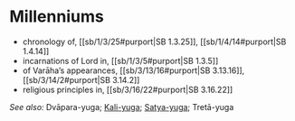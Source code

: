 # Millenniums



* chronology of, [[sb/1/3/25#purport|SB 1.3.25]], [[sb/1/4/14#purport|SB 1.4.14]]
* incarnations of Lord in, [[sb/1/3/5#purport|SB 1.3.5]]
* of Varāha’s appearances, [[sb/3/13/16#purport|SB 3.13.16]], [[sb/3/14/2#purport|SB 3.14.2]]
* religious principles in, [[sb/3/16/22#purport|SB 3.16.22]]

*See also:* Dvāpara-yuga; [Kali-yuga](entries/kali-yuga.md); [Satya-yuga](entries/satya-yuga.md); Tretā-yuga
